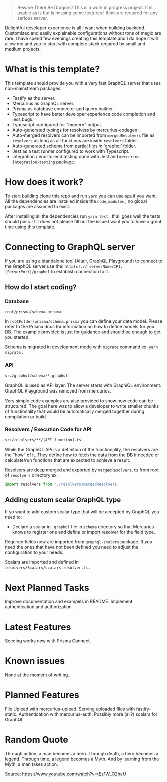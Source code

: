 > Beware There Be Dragons!
> This is a work in progress project.
> It is usable as is but is missing some features I think are required for any serious server.

Delightful developer experience is all I want when building backend. Customized and easily explainable configurations without tons of magic are rare. I have spend few evenings creating this template and I do hope it will allow me and you to start with complete stack required by small and medium projects.

# What is this template?

This template should provide you with a very fast GraphQL server that uses non-mainstream packages:

*  Fastify as the server.
*  Mercurius as GraphQL server.
*  Prisma as database connector and query builder.
*  Typescript to have better developer experience code completion and less bugs.
*  Typescript configured for "modern" output.
*  Auto-generated typings for resolvers by mercurius-codegen.
*  Auto-merged resolvers can be imported from `mergedResolvers` file as `resolvers` as long as all functions are inside `resolvers` folder.
*  Auto-generated schema from partial files in 'graphql' folder.
*  Jest as a test runner configured to work with Typescript.
*  Integration / end-to-end testing done with Jest and `mercurius-integration-testing` package.
# How does it work?

To start building clone this repo and run `yarn` you can use `npm` if you want. All the dependencies are installed inside the `node_modules` , no global packages are assumed to exist.

After installing all the dependencies run `yarn test` . If all goes well the tests should pass. If it does not please fill out the issue I want you to have a great time using this template.

# Connecting to GraphQL server

If you are using a standalone tool (Altair, GraphQL Playground) to connect to the GraphQL server use the:
`http(s)://[serverName/IP]:[ServerPort]/graphql` to establish connection to it.

## How do I start coding?

### Database

```bash
root/prisma/schema.prisma
```

In `rootFolder/prisma/schema.prisma` you can define your data model.
Please refer to the Prisma docs for information on how to define models for you DB. The example provided is just for guidance and should be enough to get you started.

Schema is migrated in development mode with `migrate` command ex. `yarn migrate` .

### API

```bash
src/graphql/schema/*.graphql
```

GraphQL is used as API layer. The server starts with GraphiQL environment. GraphQL Playground was removed from mercurius.

Very simple code examples are also provided to show how code can be structured. The goal here was to allow a developer to write smaller chunks of functionality that would be automatically merged together during compilation or build.

### Resolvers / Execution Code for API

```bash
src/resolvers/**/[API-function].ts
```

While the GraphQL APi is a definition of the functionality, the resolvers are the "how" of it. They define how to fetch the data from the DB if needed or calculate/run functions that are expected to achieve a result.

Resolvers are deep merged and exported by `mergedResolvers.ts` from root of `resolvers` directory ex.

```js
import resolvers from './resolvers/mergedResolvers;
```

## Adding custom scalar GraphQL type

If yo want to add custom scalar type that will be accepted by GraphQL you need to:

*  Declare a scalar in `.graphql` file in `schema` directory so that Mercurius knows to register one and define or import resolver for the field type.

Required fields now are imported from `graphql-scalars` package. If you need the ones that have not been defined you need to adjust the configuration to your needs.

Scalars are imported and defined in `resolvers/Scalars/scalars.resolver.ts` .

# Next Planned Tasks

Improve documentation and examples in README.
Implement authentication and authorization.

# Latest Features

Seeding works now with Prisma Connect.

# Known issues

None at the moment of writing..

# Planned Features

File Upload with mercurius-upload.
Serving uploaded files with fastify-static.
Authentication with mercurius-auth.
Possibly more (all?) scalars for GraphQL.

# Random Quote

Through action, a man becomes a hero.
Through death, a hero becomes a legend.
Through time, a legend becomes a Myth.
And by learning from the Myth, a man takes action.

Source: https://www.youtube.com/watch?v=tEz1W_O2heU
